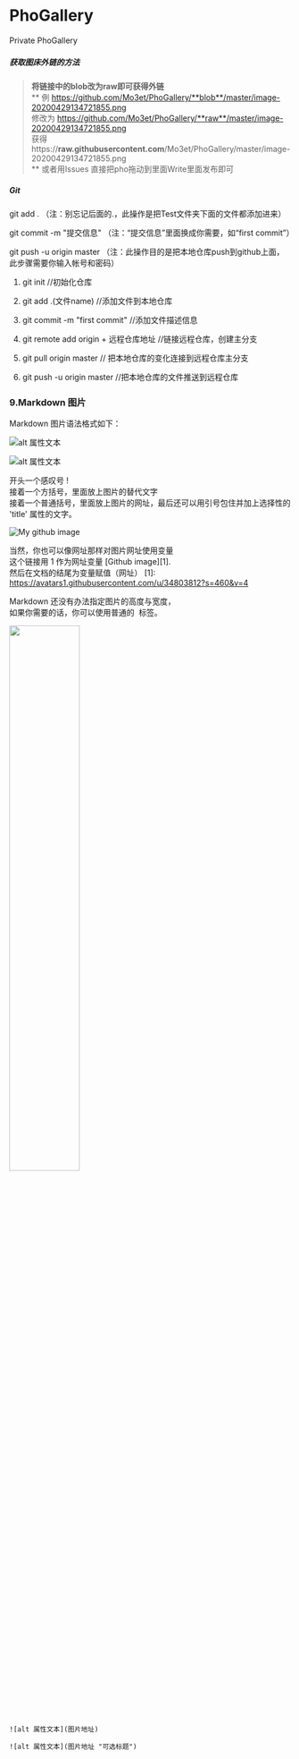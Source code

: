 # PhoGallery
Private PhoGallery

##### 获取图床外链的方法

> **将链接中的blob改为raw即可获得外链**  
**
例  https://github.com/Mo3et/PhoGallery/**blob**/master/image-20200429134721855.png  
修改为 https://github.com/Mo3et/PhoGallery/**raw**/master/image-20200429134721855.png  
获得https://**raw.githubusercontent.com**/Mo3et/PhoGallery/master/image-20200429134721855.png  
**
或者用Issues  直接把pho拖动到里面Write里面发布即可

##### Git  
git add .        （注：别忘记后面的.，此操作是把Test文件夹下面的文件都添加进来）

git commit  -m  "提交信息"  （注：“提交信息”里面换成你需要，如“first commit”）

git push -u origin master   （注：此操作目的是把本地仓库push到github上面，此步骤需要你输入帐号和密码）

1.  git init //初始化仓库

2.  git add .(文件name) //添加文件到本地仓库

3.  git commit -m "first commit" //添加文件描述信息

4.  git remote add origin + 远程仓库地址 //链接远程仓库，创建主分支

5.  git pull origin master // 把本地仓库的变化连接到远程仓库主分支

6.  git push -u origin master //把本地仓库的文件推送到远程仓库

### 9.Markdown 图片
Markdown 图片语法格式如下：

![alt 属性文本](图片地址)

![alt 属性文本](图片地址 "可选标题")

开头一个感叹号 !  
接着一个方括号，里面放上图片的替代文字  
接着一个普通括号，里面放上图片的网址，最后还可以用引号包住并加上选择性的 'title' 属性的文字。

![My github image](https://avatars1.githubusercontent.com/u/34803812?s=460&v=4 "头像")

当然，你也可以像网址那样对图片网址使用变量  
这个链接用 1 作为网址变量 [Github image][1].  
然后在文档的结尾为变量赋值（网址）
[1]: https://avatars1.githubusercontent.com/u/34803812?s=460&v=4


Markdown 还没有办法指定图片的高度与宽度，  
如果你需要的话，你可以使用普通的 <img> 标签。

<img src="https://avatars1.githubusercontent.com/u/34803812?s=460&v=4" width="50%">

```
![alt 属性文本](图片地址)

![alt 属性文本](图片地址 "可选标题")
```
